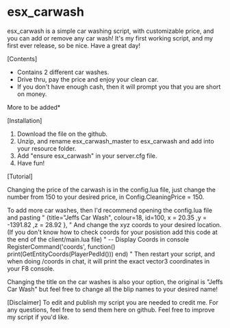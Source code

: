 # esx_carwash
esx_carwash is a simple car washing script, with customizable price, and you can add or remove any car wash! It's my first working script, and my first ever release, so be nice. Have a great day!

[Contents]

- Contains 2 different car washes.
- Drive thru, pay the price and enjoy your clean car.
- If you don't have enough cash, then it will prompt you that you are short on money.

More to be added*

[Installation]

1) Download the file on the github.
2) Unzip, and rename esx_carwash_master to esx_carwash and add into your resource folder.
3) Add "ensure esx_carwash" in your server.cfg file.
4) Have fun!

[Tutorial]

Changing the price of the carwash is in the config.lua file, just change the number from 150 to your desired price, in Config.CleaningPrice = 150.

To add more car washes, then I'd recommend opening the config.lua file and pasting
" {title="Jeffs Car Wash", colour=18, id=100, x = 20.35   ,y = -1391.82 ,z = 28.92 }, "
And change the xyz coords to your desired location. 
(If you don't know how to check coords for your posistion add this code at the end of the client/main.lua file)
"
-- Display Coords in console
RegisterCommand('coords', function()
	print(GetEntityCoords(PlayerPedId()))
end)
"
Then restart your script, and when doing /coords in chat, it will print the exact vector3 coordinates in your F8 console.

Changing the title on the car washes is also your option, the original is "Jeffs Car Wash" but feel free to change all the blip names to your desired name!

[Disclaimer]
To edit and publish my script you are needed to credit me.
For any questions, feel free to send them here on github.
Feel free to improve my script if you'd like.

